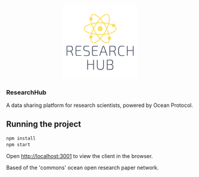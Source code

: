 
<p align='center'>
  <img src="./img/logo_sq.png" width=200/>
</p>

### ResearchHub

A data sharing platform for research scientists, powered by Ocean Protocol.

## Running the project

```bash
npm install
npm start
```

Open [http://localhost:3001](http://localhost:3001) to view the client in the browser. 

Based of the 'commons' ocean open research paper network.
